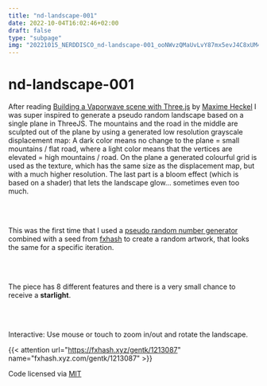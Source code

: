 ```yaml
---
title: "nd-landscape-001"
date: 2022-10-04T16:02:46+02:00
draft: false
type: "subpage"
img: "20221015_NERDDISCO_nd-landscape-001_ooNWvzQMaUvLvY87mx5evJ4C8xUM4eNRxDmkTFfZQCcwpqG1KUn.jpg"
---
```


# nd-landscape-001

After reading [Building a Vaporwave scene with Three.js](https://blog.maximeheckel.com/posts/vaporwave-3d-scene-with-threejs/) by [Maxime Heckel](https://twitter.com/MaximeHeckel) I was super inspired to generate a pseudo random landscape based on a single plane in ThreeJS. The mountains and the road in the middle are sculpted out of the plane by using a generated low resolution grayscale displacement map: A dark color means no change to the plane = small mountains / flat road, where a light color means that the vertices are elevated = high mountains / road. On the plane a generated colourful grid is used as the texture, which has the same size as the displacement map, but with a much higher resolution. The last part is a bloom effect (which is based on a shader) that lets the landscape glow... sometimes even too much. 

<br /><br />

This was the first time that I used a [pseudo random number generator](https://en.wikipedia.org/wiki/Pseudorandom_number_generator) combined with a seed from [fxhash](https://www.fxhash.xyz/doc/artist/guide-publish-generative-token#fxhash-code-snippet) to create a random artwork, that looks the same for a specific iteration.

<br /><br />

The piece has 8 different features and there is a very small chance to receive a **starlight**. 

<br /><br />

Interactive: Use mouse or touch to zoom in/out and rotate the landscape. 

{{< attention url="https://fxhash.xyz/gentk/1213087" name="fxhash.xyz.com/gentk/1213087" >}} 

Code licensed via [MIT](https://nerddis.co/MIT-License)